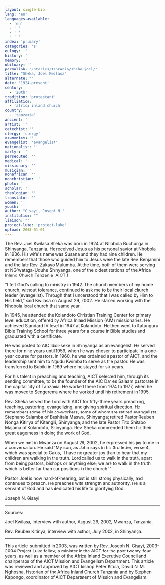 ```yaml
---
layout: single-bio
lang: 'en'
languages-available:
  - 'en'
  - ' '
  - ' '
  - ' '
index: 'primary'
categories: 's'
eulogy: ''
history: ''
memory: ''
obituary: ''
permalink: '/stories/tanzania/sheka-joel/'
title: "Sheka, Joel Kwilasa"
alternate: ""
date: '1924-present'
century:
  - '20th'
tradition: 'protestant'
affiliation:
  - 'africa inland church'
country:
  - 'tanzania'
ancient: ''
artist: ''
catechist: ''
clergy: 'clergy'
ecumenist: ''
evangelist: 'evangelist'
nationalist: ''
martyr: ''
persecuted: ''
medical: ''
missionary: ''
musician: ''
nonafrican: ''
nonchristian: ''
photo: ''
scholar: ''
theologian: ''
translator: ''
women: ''
youth: ''
author: "Gisayi, Joseph N."
institution: ""
liaison: ""
project-luke: 'project-luke'
upload: 2003-01-01
---
```




The Rev. Joel Kwilasa Sheka was born in 1924 at Nhobola Buchunga in Shinyanga, Tanzania.  He received Jesus as his personal savior at Nhobola in 1936.  His wife's name was Susana and they had nine children.  He remembers that those who guided him to Jesus were the late Rev. Benjamini and the late Rev. Zakayo Mulumba.  At the time, both of them were serving at NG'wataga-Uduhe Shinyanga, one of the oldest stations of the Africa Inland Church Tanzania (AICT.)

"I felt God's calling to ministry in 1942. The church members of my home church, without tolerance, continued to ask me to be their local church leader (evangelist).  Through that I understood that I was called by Him to His field," said Kwilasa on August 29, 2002.  He started working with the Nhobola local church that same year.

In 1945, he attended the Kolandoto Christian Training Center for primary level education, offered by Africa Inland Mission (AIM) missionaries.  He achieved Standard IV level in 1947 at Kolandoto.  He then went to Katunguru Bible Training School for three years for a course in Bible studies and graduated with a certificate.

He was posted to AIC Ididi-seke in Shinyanga as an evangelist.  He served there for nine years until 1959, when he was chosen to participate in a one-year course for pastors.  In 1960, he was ordained a pastor of AICT, and the leadership sent him to Ngudu Kwimba to serve as the pastor.  He was transferred to Bubiki in 1969 where he stayed for six years.

For his talent in preaching and teaching, AICT selected him, through its sending committee, to be the founder of the AIC Dar es Salaam pastorate in the capital city of Tanzania.  He worked there from 1974 to 1977, when he was moved to Sengerema where he worked until his retirement in 1995.

Rev. Sheka served the Lord with AICT for fifty-three years preaching, teaching, pastoring, evangelizing, and giving spiritual direction.    He remembers some of his co-workers, some of whom are retired evangelists: Stephano Salamba of Bushitala Maswa, Shinyanga; retired Pastor Reuben Nonga Kitinya of Kitangili, Shinyanga; and the late Pastor Tito Shitabo Majama of Kolandoto, Shinyanga.  Rev. Sheka commended them for their great eagerness in doing the work of God.

When we met in Mwanza on August 29, 2002, he expressed his joy to me in a conversation.  He said  "My son, as John says in his 3rd letter, verse 4, which was special to Gaius, 'I have no greater joy than to hear that my children are walking in the truth.  Lord called us to walk in the truth, apart from being pastors, bishops or anything else; we are to walk in the truth which is better far than our positions in the church.'"

Pastor Joel is now hard-of-hearing, but is still strong physically, and continues to preach.  He preaches with strength and authority.  He is a servant of God and has dedicated his life to glorifying God.

Joseph N. Gisayi

---

Sources:

Joel Kwilasa, interview with author, August 29, 2002, Mwanza, Tanzania.

Rev. Reuben Kitinya, interview with author, July 2002, in Shinyanga.

---

This article, submitted in 2003, was written by Rev. Joseph N. Gisayi, 2003-2004 Project Luke fellow, a minister in the AICT for the past twenty-four years, as well as a member of the Africa Inland Executive Council and chairperson of the AICT Mission and Evangelism Department. This article was reviewed and approved by AICT bishop Peter Kitula, David N. M. Nghosha, historian of the Africa Inland Church Tanzania and by Stephen Kapongo, coordinator of AICT Department of Mission and Evangelism.
